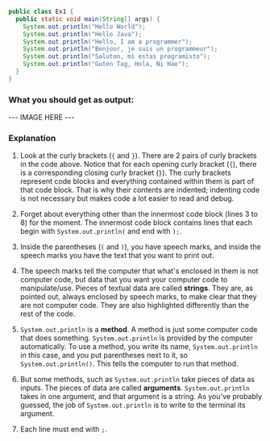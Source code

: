 ```java
public class Ex1 {
  public static void main(String[] args) {
    System.out.println("Hello World");
    System.out.println("Hello Java");
    System.out.println("Hello, I am a programmer");
    System.out.println("Bonjour, je suis un programmeur");
    System.out.println("Saluton, mi estas programisto");
    System.out.println("Guten Tag, Hola, Ni Hao");
  }
}
```

### What you should get as output:
--- IMAGE HERE ---

### Explanation
1. Look at the curly brackets (`{` and `}`). There are 2 pairs of curly brackets in the code above. Notice that for each opening curly bracket (`{`), there is a corresponding closing curly bracket (`}`). The curly brackets represent code blocks and everything contained within them is part of that code block. That is why their contents are indented; indenting code is not necessary but makes code a lot easier to read and debug.

2. Forget about everything other than the innermost code block (lines 3 to 8) for the moment. The innermost code block contains lines that each begin with `System.out.println(` and end with `);`.

3. Inside the parentheses (`(` and `)`), you have speech marks, and inside the speech marks you have the text that you want to print out.

4. The speech marks tell the computer that what's enclosed in them is not computer code, but data that you want your computer code to manipulate/use. Pieces of textual data are called **strings**. They are, as pointed out, always enclosed by speech marks, to make clear that they are not computer code. They are also highlighted differently than the rest of the code.

5. `System.out.println` is a **method**. A method is just some computer code that does something. `System.out.println` is provided by the computer automatically. To use a method, you write its name, `System.out.println` in this case, and you put parentheses next to it, so `System.out.println()`. This tells the computer to run that method.

6. But some methods, such as `System.out.println` take pieces of data as inputs. The pieces of data are called **arguments**. `System.out.println` takes in one argument, and that argument is a string. As you've probably guessed, the job of `System.out.println` is to write to the terminal its argument.

7. Each line must end with `;`.
